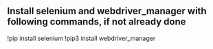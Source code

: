 ## Install selenium and webdriver_manager with following commands, if not already done

!pip install selenium
!pip3 install webdriver_manager


